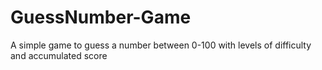 # GuessNumber-Game
A simple game to guess a number between 0-100 with levels of difficulty and accumulated score
